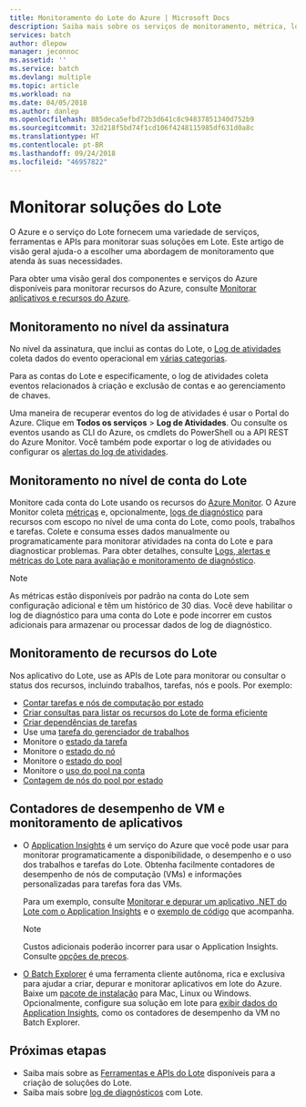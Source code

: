 ```yaml
---
title: Monitoramento do Lote do Azure | Microsoft Docs
description: Saiba mais sobre os serviços de monitoramento, métrica, logs de diagnóstico do Azure e outros recursos de monitoramento para Lote do Azure.
services: batch
author: dlepow
manager: jeconnoc
ms.assetid: ''
ms.service: batch
ms.devlang: multiple
ms.topic: article
ms.workload: na
ms.date: 04/05/2018
ms.author: danlep
ms.openlocfilehash: 885deca5efbd72b3d641c8c94837851340d752b9
ms.sourcegitcommit: 32d218f5bd74f1cd106f4248115985df631d0a8c
ms.translationtype: HT
ms.contentlocale: pt-BR
ms.lasthandoff: 09/24/2018
ms.locfileid: "46957822"
---
```

# <a name="monitor-batch-solutions"></a>Monitorar soluções do Lote

O Azure e o serviço do Lote fornecem uma variedade de serviços, ferramentas e APIs para monitorar suas soluções em Lote. Este artigo de visão geral ajuda-o a escolher uma abordagem de monitoramento que atenda às suas necessidades.

Para obter uma visão geral dos componentes e serviços do Azure disponíveis para monitorar recursos do Azure, consulte [Monitorar aplicativos e recursos do Azure](../monitoring-and-diagnostics/monitoring-overview.md).

## <a name="subscription-level-monitoring"></a>Monitoramento no nível da assinatura

No nível da assinatura, que inclui as contas do Lote, o [Log de atividades](../monitoring-and-diagnostics/monitoring-overview-activity-logs.md) coleta dados do evento operacional em [várias categorias](../monitoring-and-diagnostics/monitoring-overview-activity-logs.md#categories-in-the-activity-log).

Para as contas do Lote e especificamente, o log de atividades coleta eventos relacionados à criação e exclusão de contas e ao gerenciamento de chaves.

Uma maneira de recuperar eventos do log de atividades é usar o Portal do Azure. Clique em **Todos os serviços** > **Log de Atividades**. Ou consulte os eventos usando as CLI do Azure, os cmdlets do PowerShell ou a API REST do Azure Monitor. Você também pode exportar o log de atividades ou configurar os [alertas do log de atividades](../monitoring-and-diagnostics/monitoring-activity-log-alerts-new-experience.md).

## <a name="batch-account-level-monitoring"></a>Monitoramento no nível de conta do Lote

Monitore cada conta do Lote usando os recursos do [Azure Monitor](../azure-monitor/overview.md). O Azure Monitor coleta [métricas](../monitoring/monitoring-data-collection.md#metrics) e, opcionalmente, [logs de diagnóstico](../monitoring-and-diagnostics/monitoring-overview-of-diagnostic-logs.md) para recursos com escopo no nível de uma conta do Lote, como pools, trabalhos e tarefas. Colete e consuma esses dados manualmente ou programaticamente para monitorar atividades na conta do Lote e para diagnosticar problemas. Para obter detalhes, consulte [Logs, alertas e métricas do Lote para avaliação e monitoramento de diagnóstico](batch-diagnostics.md).
 
> [!NOTE]
> As métricas estão disponíveis por padrão na conta do Lote sem configuração adicional e têm um histórico de 30 dias. Você deve habilitar o log de diagnóstico para uma conta do Lote e pode incorrer em custos adicionais para armazenar ou processar dados de log de diagnóstico. 

## <a name="batch-resource-monitoring"></a>Monitoramento de recursos do Lote

Nos aplicativo do Lote, use as APIs de Lote para monitorar ou consultar o status dos recursos, incluindo trabalhos, tarefas, nós e pools. Por exemplo: 

* [Contar tarefas e nós de computação por estado](batch-get-resource-counts.md)
* [Criar consultas para listar os recursos do Lote de forma eficiente](batch-efficient-list-queries.md)
* [Criar dependências de tarefas](batch-task-dependencies.md)
* Use uma [tarefa do gerenciador de trabalhos](/rest/api/batchservice/job/add#jobmanagertask)
* Monitore o [estado da tarefa](/rest/api/batchservice/task/list#taskstate)
* Monitore o [estado do nó](/rest/api/batchservice/computenode/list#computenodestate)
* Monitore o [estado do pool](/rest/api/batchservice/pool/get#poolstate)
* Monitore o [uso do pool na conta](/rest/api/batchservice/pool/listusagemetrics)
* [Contagem de nós do pool por estado](/rest/api/batchservice/account/listpoolnodecounts)

## <a name="vm-performance-counters-and-application-monitoring"></a>Contadores de desempenho de VM e monitoramento de aplicativos

* O [Application Insights](../application-insights/app-insights-overview.md) é um serviço do Azure que você pode usar para monitorar programaticamente a disponibilidade, o desempenho e o uso dos trabalhos e tarefas do Lote. Obtenha facilmente contadores de desempenho de nós de computação (VMs) e informações personalizadas para tarefas fora das VMs. 

  Para um exemplo, consulte [Monitorar e depurar um aplicativo .NET do Lote com o Application Insights](monitor-application-insights.md) e o [exemplo de código](https://github.com/Azure/azure-batch-samples/tree/master/CSharp/ArticleProjects/ApplicationInsights) que acompanha.

  > [!NOTE]
  > Custos adicionais poderão incorrer para usar o Application Insights. Consulte [opções de preços](https://azure.microsoft.com/pricing/details/application-insights/). 
  >

* [O Batch Explorer](https://github.com/Azure/BatchExplorer) é uma ferramenta cliente autônoma, rica e exclusiva para ajudar a criar, depurar e monitorar aplicativos em lote do Azure. Baixe um [pacote de instalação](https://azure.github.io/BatchExplorer/) para Mac, Linux ou Windows. Opcionalmente, configure sua solução em lote para [exibir dados do Application Insights](https://github.com/Azure/batch-insights), como os contadores de desempenho da VM no Batch Explorer.


## <a name="next-steps"></a>Próximas etapas

* Saiba mais sobre as [Ferramentas e APIs do Lote](batch-apis-tools.md) disponíveis para a criação de soluções do Lote.
* Saiba mais sobre [log de diagnósticos](batch-diagnostics.md) com Lote.